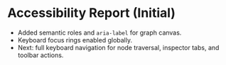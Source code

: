# Accessibility Report (Initial)

- Added semantic roles and `aria-label` for graph canvas.
- Keyboard focus rings enabled globally.
- Next: full keyboard navigation for node traversal, inspector tabs, and toolbar actions.
